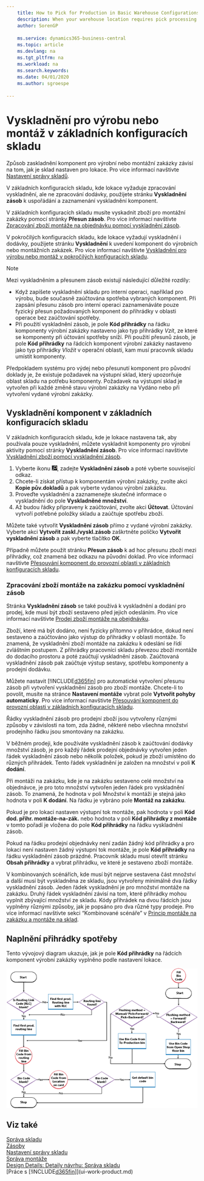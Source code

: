 ```yaml
---
    title: How to Pick for Production in Basic Warehouse Configurations | Microsoft Docs
    description: When your warehouse location requires pick processing but does not require shipment processing, use the **Inventory Pick** page to organize and record the picking of components.
    author: SorenGP

    ms.service: dynamics365-business-central
    ms.topic: article
    ms.devlang: na
    ms.tgt_pltfrm: na
    ms.workload: na
    ms.search.keywords:
    ms.date: 04/01/2020
    ms.author: sgroespe

---
```

# Vyskladnění pro výrobu nebo montáž v základních konfiguracích skladu
Způsob zaskladnění komponent pro výrobní nebo montážní zakázky závisí na tom, jak je sklad nastaven pro lokace. Pro více informací navštivte [Nastavení správy skladů](warehouse-setup-warehouse.md).

V základních konfiguracích skladu, kde lokace vyžaduje zpracování vyskladnění, ale ne zpracování dodávky, použijete stránku **Vyskladnění zásob** k uspořádání a zaznamenání vyskladnění komponent.

V základních konfiguracích skladu musíte vyskadnit zboží pro montážní zakázky pomocí stránky **Přesun zásob**. Pro více informací navštivte [Zpracování zboží montáže na objednávku pomocí vyskladnění zásob](warehouse-how-to-pick-for-production.md#handling-assemble-to-order-items-with-inventory-picks).

V pokročilých konfiguracích skladu, kde lokace vyžadují vyskladnění i dodávky, použijete stránku **Vyskladnění** k uvedení komponent do výrobních nebo montážních zakázek. Pro více informací navštivte [Vyskladnění pro výrobu nebo montáž v pokročilých konfiguracích skladu](warehouse-how-to-pick-for-internal-operations-in-advanced-warehousing.md).

> [!NOTE]
> Mezi vyskladněním a přesunem zásob existují následující důležité rozdíly:
> - Když zapíšete vyskladnění skladu pro interní operaci, například pro výrobu, bude současně zaúčtována spotřeba vybraných komponent. Při zapsání přesunu zásob pro interní operaci zaznamenáváte pouze fyzický přesun požadovaných komponent do přihrádky v oblasti operace bez zaúčtování spotřeby.
> - Při použití vyskladnění zásob, je pole **Kód přihrádky** na řádku komponenty výrobní zakázky nastaveno jako typ přihrádky *Vzít*, ze které se komponenty při účtování spotřeby sníží. Při použití přesunů zásob, je pole **Kód přihrádky** na řádcích komponent výrobní zakázky nastaveno jako typ přihrádky *Vložit* v operační oblasti, kam musí pracovník skladu umístit komponenty.


Předpokladem systému pro výdej nebo přesunutí komponent pro původní doklady je, že existuje požadavek na výstupní sklad, který upozorňuje oblast skladu na potřebu komponenty. Požadavek na výstupní sklad je vytvořen při každé změně stavu výrobní zakázky na Vydáno nebo při vytvoření vydané výrobní zakázky.

## Vyskladnění komponent v základních konfiguracích skladu
V základních konfiguracích skladu, kde je lokace nastavena tak, aby používala pouze vyskladnění, můžete vyskladnit komponenty pro výrobní aktivity pomocí stránky **Vyskladnění zásob**. Pro více informací navštivte [Vyskladnění zboží pomocí vyskladnění zásob](warehouse-how-to-pick-items-with-inventory-picks.md).

1. Vyberte ikonu ![Žárovky, která otevře funkci Řekněte mi](media/ui-search/search_small.png "Řekněte mi, co chcete dělat"), zadejte **Vyskladnění zásob** a poté vyberte související odkaz.
2. Chcete-li získat přístup k komponentám výrobní zakázky, zvolte akci **Kopie pův.dokladů** a pak vyberte vydanou výrobní zakázku.
3. Proveďte vyskladnění a zaznamenejte skutečné informace o vyskladnění do pole **Vyskladněné  množství**.
4. Až budou řádky připraveny k zaúčtování, zvolte akci **Účtovat**. Účtování vytvoří potřebné položky skladu a zaúčtuje spotřebu zboží.

Můžete také vytvořit **Vyskladnění zásob** přímo z vydané výrobní zakázky. Vyberte akci **Vytvořit zaskl./vyskl.zásob** zaškrtněte políčko **Vytvořit vyskladnění  zásob** a pak vyberte tlačítko **OK**.

Případně můžete použít stránku **Přesun zásob** k ad hoc přesunu zboží mezi přihrádky, což znamená bez odkazu na původní doklad.
Pro více informací navštivte [Přesouvání komponent do provozní oblasti v základních konfiguracích skladu](warehouse-how-to-move-components-to-an-operation-area-in-basic-warehousing.md).

### Zpracování zboží montáže na zakázku pomocí vyskladnění zásob
Stránka **Vyskladnění zásob** se také používá k vyskladnění a dodání pro prodej, kde musí být zboží sestaveno před jejich odesláním. Pro více informací navštivte [Prodej zboží montáže na obejdnávku](assembly-how-to-sell-items-assembled-to-order.md).

Zboží, které má být dodáno, není fyzicky přítomno v přihrádce, dokud není sestaveno a zaúčtováno jako výstup do přihrádky v oblasti montáže. To znamená, že vyskladnění zboží montáže na zakázku k odeslání se řídí zvláštním postupem. Z přihrádky pracovníci skladu převezou zboží montáže do dodacího prostoru a poté zaúčtují vyskladnění zásob. Zaúčtovaná vyskladnění zásob pak zaúčtuje výstup sestavy, spotřebu komponenty a prodejní dodávku.

Můžete nastavit [!INCLUDE[d365fin](includes/d365fin_md.md)] pro automatické vytvoření přesunu zásob při vytvoření vyskladnění zásob pro zboží montáže. Chcete-li to povolit, musíte na stránce **Nastavení montáže** vybrat pole **Vytvořit pohyby automaticky**. Pro více informací navštivte [Přesouvání komponent do provozní oblasti v základních konfiguracích skladu](warehouse-how-to-move-components-to-an-operation-area-in-basic-warehousing.md).

Řádky vyskladnění zásob pro prodejní zboží jsou vytvořeny různými způsoby v závislosti na tom, zda žádné, některé nebo všechna množství prodejního řádku jsou smontovány na zakázku.

V běžném prodeji, kde používáte vyskladnění zásob k zaúčtování dodávky množství zásob, je pro každý řádek prodejní objednávky vytvořen jeden řádek vyskladnění zásob nebo několik položek, pokud je zboží umístěno do různých přihrádek. Tento řádek vyskladnění je založen na množství v poli **K  dodání**.

Při montáži na zakázku, kde je na zakázku sestaveno celé množství na objednávce, je pro toto množství vytvořen jeden řádek pro vyskladnění zásob. To znamená, že hodnota v poli Množství k montáži je stejná jako hodnota v poli **K  dodání**. Na řádku je vybráno pole **Montáž na zakázku**.

Pokud je pro lokaci nastaven výstupní tok montáže, pak hodnota v poli **Kód dod. přihr. montáže-na-zák.** nebo hodnota v poli **Kód přihrádky z montáže**  v tomto pořadí je vložena do pole **Kód přihrádky** na řádku vyskladnění zásob.

Pokud na řádku prodejní objednávky není zadán žádný kód přihrádky a pro lokaci není nastaven žádný výstupní tok montáže, je pole **Kód přihrádky** na řádku vyskladnění zásob prázdné. Pracovník skladu musí otevřít stránku **Obsah přihrádky** a vybrat přihrádku, ve které je sestaveno zboží montáže.

V kombinovaných scénářích, kde musí být nejprve sestavena část množství a další musí být vyskladněna ze skladu, jsou vytvořeny minimálně dva řádky vyskladnění zásob. Jeden řádek vyskladnění je pro množství montáže na zakázku. Druhý řádek vyskladnění závisí na tom, které přihrádky mohou vyplnit zbývající množství ze skladu. Kódy přihrádek na dvou řádcích jsou vyplněny různými způsoby, jak je popsáno pro dva různé typy prodeje. Pro více informací navštivte sekci “Kombinované scénáře” v [Princip montáže na zakázku a montáže na sklad](assembly-assemble-to-order-or-assemble-to-stock.md).

## Naplnění přihrádky spotřeby
Tento vývojový diagram ukazuje, jak je pole **Kód přihrádky** na řádcích komponent výrobní zakázky vyplněno podle nastavení lokace.

![Vývojový diagram přihrádky](media/binflow.png "BinFlow")

## Viz také
[Správa skladu](warehouse-manage-warehouse.md)  
[Zásoby](inventory-manage-inventory.md)  
[Nastavení správy skladu](warehouse-setup-warehouse.md)  
[Správa montáže](assembly-assemble-items.md)  
[Design Details: Detaily návrhu: Správa skladu](design-details-warehouse-management.md)  
[Práce s [!INCLUDE[d365fin](includes/d365fin_md.md)]](ui-work-product.md)
